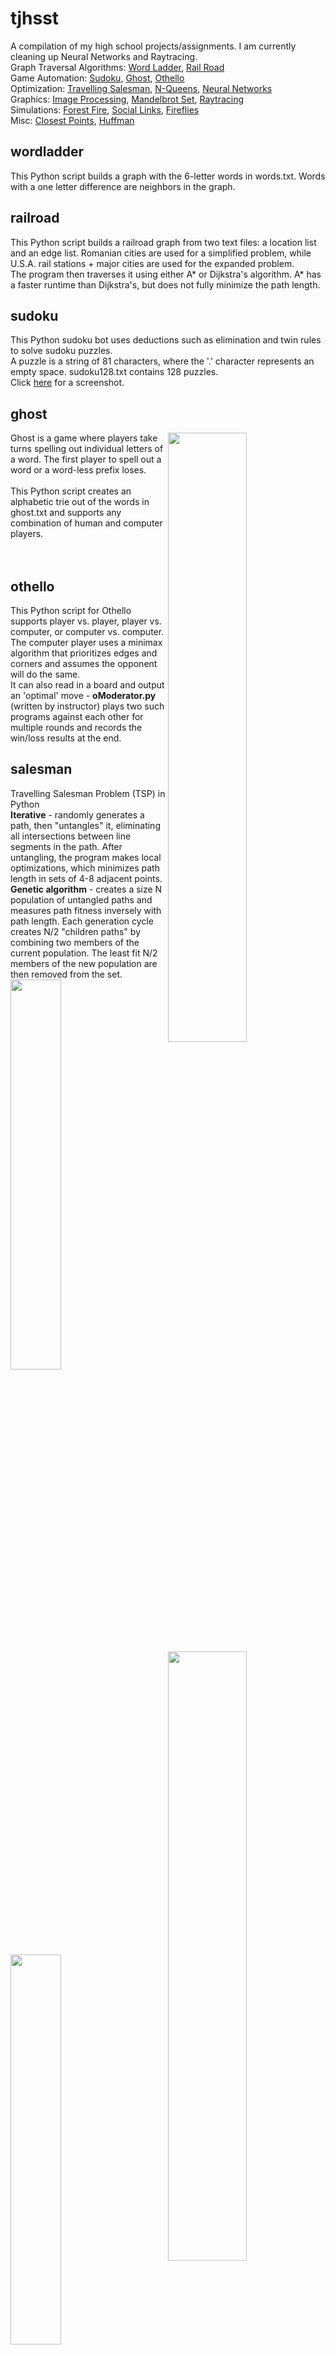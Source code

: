 # tjhsst
  
A compilation of my high school projects/assignments. I am currently cleaning up Neural Networks and Raytracing.  
Graph Traversal Algorithms: [Word Ladder](#wordladder), [Rail Road](#railroad)  
Game Automation: [Sudoku](#sudoku), [Ghost](#ghost), [Othello](#othello)  
Optimization: [Travelling Salesman](#salesman), [N-Queens](#nQueens), [Neural Networks](#neuralnetwork)  
Graphics: [Image Processing](#imageprocessing), [Mandelbrot Set](#mandelbrot), [Raytracing](#raytracing)  
Simulations: [Forest Fire](#forestfire), [Social Links](#sociallinks), [Fireflies](#fireflies)  
Misc: [Closest Points](#closestpoints), [Huffman](#huffman)  
  
## wordladder
This Python script builds a graph with the 6-letter words in words.txt. Words with a one letter difference are neighbors in the graph.  
  
## railroad
This Python script builds a railroad graph from two text files: a location list and an edge list. Romanian cities are used for a simplified problem, while U.S.A. rail stations + major cities are used for the expanded problem.  
The program then traverses it using either A* or Dijkstra's algorithm. A* has a faster runtime than Dijkstra's, but does not fully minimize the path length.  
  
## sudoku
This Python sudoku bot uses deductions such as elimination and twin rules to solve sudoku puzzles.  
A puzzle is a string of 81 characters, where the '.' character represents an empty space. sudoku128.txt contains 128 puzzles.  
Click <a href="https://raw.githubusercontent.com/imkevinkuo/tjhsst/master/sudoku/sudoku.png">here</a> for a screenshot.  
  
## ghost
<img src="https://raw.githubusercontent.com/imkevinkuo/tjhsst/master/ghost/ghost.png" width="50%" align="right">  
Ghost is a game where players take turns spelling out individual letters of a word. The first player to spell out a word or a word-less prefix loses. <br><br>
This Python script creates an alphabetic trie out of the words in ghost.txt and supports any combination of human and computer players. <br><br><br>
  
## othello
<img src="https://raw.githubusercontent.com/imkevinkuo/tjhsst/master/othello/othello.png" width="50%" align="right">  
This Python script for Othello supports player vs. player, player vs. computer, or computer vs. computer. <br>
The computer player uses a minimax algorithm that prioritizes edges and corners and assumes the opponent will do the same. <br>
It can also read in a board and output an 'optimal' move - <b>oModerator.py</b> (written by instructor) plays two such programs against each other for multiple rounds and records the win/loss results at the end. <br>
  
## salesman
Travelling Salesman Problem (TSP) in Python  
**Iterative** - randomly generates a path, then "untangles" it, eliminating all intersections between line segments in the path. After untangling, the program makes local optimizations, which minimizes path length in sets of 4-8 adjacent points.  
**Genetic algorithm** - creates a size N population of untangled paths and measures path fitness inversely with path length. Each generation cycle creates N/2 "children paths" by combining two members of the current population. The least fit N/2 members of the new population are then removed from the set.  
<img src="https://raw.githubusercontent.com/imkevinkuo/tjhsst/master/salesman/working path.png" width="40%">
<img src="https://raw.githubusercontent.com/imkevinkuo/tjhsst/master/salesman/best path.png" width="40%">  
  
## nQueens
<img src="https://raw.githubusercontent.com/imkevinkuo/tjhsst/master/nqueens/nqueens30.png" width="40%" align="right">
This Python script places N queens on a NxN board with queens such that none of them attack each other. <br>
<b>Brute force backtracking</b> - Generates all possible boards one queen at a time and only works off legal permutations (i.e. will eliminate a "solution" that contains a queen in A1 and another in B2, even if the board size is 8).  Returns a list of all possible boards. Time efficiency is n! due to brute force nature. <br>
<b>Hill climbing</b> - Generates a random board and checks single column swaps to reduce # of conflicts. Sometimes, a solution cannot be found due to the starting spot (we reach a 'local minimum'), in which case we generate a new board and restart. <br>
<b>Genetic algorithm</b> - Similar to the genetic TSP method. Splices parent boards by copying the front of parent 1 (up to a specified pivot point) and appending the rest of the unused numbers in the order they occur in parent 2. This algorithm's time efficiency is far more reliable than the above two methods at large N.<br>
  
## neuralnetwork
WIP    
  
## imageprocessing
All the image feature detection techniques below are implemented in Python.  
**Grayscale & Edge detection (Sobel+Canny)**  
<img src="https://raw.githubusercontent.com/imkevinkuo/tjhsst/master/computervision/img/leaves.jpg" width="30%">
<img src="https://raw.githubusercontent.com/imkevinkuo/tjhsst/master/computervision/img/leavesgb.jpg" width="30%">  
<img src="https://raw.githubusercontent.com/imkevinkuo/tjhsst/master/computervision/img/leavesgbe.jpg" width="30%">
<img src="https://raw.githubusercontent.com/imkevinkuo/tjhsst/master/computervision/img/leavesgbet.jpg" width="30%">  
  
**Circle detection (Hough Transform)**  
<nowiki>*</nowiki>brighter spots in the third image have a greater likelyhood of being detected as a circle.  
<img src="https://raw.githubusercontent.com/imkevinkuo/tjhsst/master/computervision/img/coins.jpg" width="30%">
<img src="https://raw.githubusercontent.com/imkevinkuo/tjhsst/master/computervision/img/coinse.jpg" width="30%">  
<img src="https://raw.githubusercontent.com/imkevinkuo/tjhsst/master/computervision/img/coinshough.jpg" width="30%">
<img src="https://raw.githubusercontent.com/imkevinkuo/tjhsst/master/computervision/img/coinsfinal.jpg" width="30%">  
  
**Concentric Circle Detection**  
<img src="https://raw.githubusercontent.com/imkevinkuo/tjhsst/master/computervision/img/donuts.jpg" width="30%">
<img src="https://raw.githubusercontent.com/imkevinkuo/tjhsst/master/computervision/img/donutsedge.jpg" width="30%">  
<img src="https://raw.githubusercontent.com/imkevinkuo/tjhsst/master/computervision/img/donutshough.jpg" width="30%">
<img src="https://raw.githubusercontent.com/imkevinkuo/tjhsst/master/computervision/img/donutsfinal.jpg" width="30%">  
  
**Line Detection**  
<nowiki>*</nowiki>the third image plots two variables, rho and theta. Pixel intensity increases with likelyhood of being a line.  
Implementation details can be found <a href= "https://docs.opencv.org/3.0-beta/doc/py_tutorials/py_imgproc/py_houghlines/py_houghlines.html">here</a>.  
<img src="https://raw.githubusercontent.com/imkevinkuo/tjhsst/master/computervision/img/tilted.png" width="30%">
<img src="https://raw.githubusercontent.com/imkevinkuo/tjhsst/master/computervision/img/tiltede.jpg" width="30%">  
<img src="https://raw.githubusercontent.com/imkevinkuo/tjhsst/master/computervision/img/tiltedhough.jpg" width="30%">
<img src="https://raw.githubusercontent.com/imkevinkuo/tjhsst/master/computervision/img/tiltedfinal.jpg" width="30%">  
  
## mandelbrot
This C program plots a shaded Mandelbrot Set using glut and GL.  
Allows the user to zoom in/out indefinitely and increase/decrease calculation precision.  
MPIbrot has identical function, but can use multiple processing cores using mpirun.  
<img src="https://raw.githubusercontent.com/imkevinkuo/tjhsst/master/mandelbrot/fewsteps.png" width="30%">
<img src="https://raw.githubusercontent.com/imkevinkuo/tjhsst/master/mandelbrot/moresteps.png" width="30%">
<img src="https://raw.githubusercontent.com/imkevinkuo/tjhsst/master/mandelbrot/zoomedin.png" width="30%">  
  
## raytracing
This C program uses raytracing techniques to draw simple 3d graphics on a 640x480 pixel canvas.
<img src="https://raw.githubusercontent.com/imkevinkuo/tjhsst/master/raytracing/ray00.png" width="30%">
<img src="https://raw.githubusercontent.com/imkevinkuo/tjhsst/master/raytracing/ray0_5.png" width="30%">
<img src="https://raw.githubusercontent.com/imkevinkuo/tjhsst/master/raytracing/ray01.png" width="30%">  
  
## forestfire
This C program simulates a "forest fire" where fire spreads to adjacent cells.  
Uses system time as a seed to generate trees in a grid. Several trials are conducted with varying "tree densities", and the program calculates the density with the longest normalized burnout time (# of iterations until burnout, divided by grid size).  
  
## sociallinks  
This Python script simulates two ways of making connections.
Group one starts with a given population and draws random links between everyone. The plot is given by graphrand.jpg.  
<img src="https://raw.githubusercontent.com/imkevinkuo/tjhsst/master/sociallinks//graphrand.jpg" width="50%">  
Group two starts with a small number of people (a "popular group") who all know each other. We iteratively add new members to the society and give each new member a few social links. The resulting graph is shown by graphiter.jpg.  
<img src="https://raw.githubusercontent.com/imkevinkuo/tjhsst/master/sociallinks//graphiter.jpg" width="50%">  
Note that the first graph is shaped more symmetrically, while in the second, there are only a few popular people and most people (the new members added later) only have a few connections.  
  
## fireflies
<img src="https://raw.githubusercontent.com/imkevinkuo/tjhsst/master/fireflies/fireflies.png" width="30%" align="right">  
This Python script displays fireflies (yellow dots) on a night (black) background.<br><br>
All fireflies have a set 'charge-up' time, but have random start times. <br><br>

When a firefly 'discharges', it will display full intensity yellow dot on the screen, which then fades. Discharging a light will also cause nearby fireflies to also adjust their discharge times to more closely match the source.<br><br>

After enough time passes, all of the fireflies will discharge and light up together.<br>
  
## closestpoints
This C++ program compares three algorithms for finding the two closest points in a set.  
**Brute force** - O(n^2)  
**Recursive partitioning** - O(nlog(n))  
**Sieve**: O(n), documented in ["A Simple Randomized Sieve Algorithm for the Closest-Pair Problem"](https://www.cs.umd.edu/~samir/grant/cp.pdf)  
  
## huffman
This simple C program implements Huffman encoding and decoding. It uses one Amendement from the U.S. Constitution for each of the sample .txt files.  